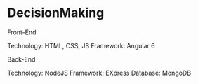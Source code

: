# DecisionMaking


Front-End

Technology: HTML, CSS, JS
Framework: Angular 6



Back-End

Technology: NodeJS
Framework: EXpress
Database: MongoDB



